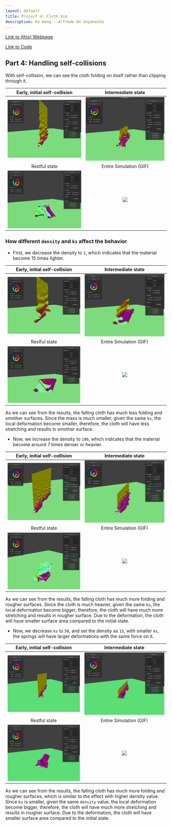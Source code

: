 ```yaml
---
layout: default
title: Project 4: Cloth Sim
description: Ke Wang - Alfredo De Goyeneche
---
```


[Link to (this) Webpage](https://cal-cs184-student.github.io/sp22-project-webpages-asdegoyeneche/proj4/index.html)

[Link to Code](https://github.com/cal-cs184-student/p4-clothsim-sp22-mr_graphics_4/tree/master)


## Part 4: Handling self-collisions
With self-collision, we can see the cloth folding on itself rather than clipping through it.

|     Early, initial self-collision     |                Intermediate state                 |
|:-------------------------------------:|:-------------------------------------------------:|
| ![Part4_1_1](./Figures/Part4_1_1.png) |       ![Part4_1_2](./Figures/Part4_1_2.png)       | 
|             Restful state             |              Entire Simulation (GIF)              |
| ![Part4_1_3](./Figures/Part4_1_3.png) | <img src="./Figures/Part4_1_gif.gif" width="440"> |

### How different `density` and `ks` affect the behavior
* First, we decrease the density to `1`, which indicates that the material become 15 times lighter.

|     Early, initial self-collision     |              Intermediate state               |
|:-------------------------------------:|:---------------------------------------------:|
| ![Part4_1_1](./Figures/Part4_2_1.png) |     ![Part4_1_2](./Figures/Part4_2_2.png)     |
|             Restful state             |            Entire Simulation (GIF)            |
| ![Part4_1_3](./Figures/Part4_2_3.png) | <img src="./Figures/Part4_2.gif" width="440"> |

As we can see from the results, the falling cloth has much less folding and smother surfaces. Since the mass is much smaller, given the same `ks`, the local deformation become smaller, therefore, the cloth will have less stretching and results in smother surface.

* Now, we increase the density to `100`, which indicates that the material become around 7 times denser or heavier.


|     Early, initial self-collision     |              Intermediate state               |
|:-------------------------------------:|:---------------------------------------------:|
| ![Part4_1_1](./Figures/Part4_3_1.png) |     ![Part4_1_2](./Figures/Part4_3_2.png)     |
|             Restful state             |            Entire Simulation (GIF)            |
| ![Part4_1_3](./Figures/Part4_3_3.png) | <img src="./Figures/Part4_3.gif" width="440"> |

As we can see from the results, the falling cloth has much more folding and rougher surfaces. Since the cloth is much heavier, given the same `ks`, the local deformation become bigger, therefore, the cloth will have much more stretching and results in rougher surface.
Due to the deformation, the cloth will have smaller surface area compared to the initial state.

* Now, we decrease `ks` to `50`, and set the density as `15`, with smaller `ks`, the springs will have larger deformations with the same force on it.


|     Early, initial self-collision     |              Intermediate state               |
|:-------------------------------------:|:---------------------------------------------:|
| ![Part4_1_1](./Figures/Part4_4_1.png) |     ![Part4_1_2](./Figures/Part4_4_2.png)     |
|             Restful state             |            Entire Simulation (GIF)            |
| ![Part4_1_3](./Figures/Part4_4_3.png) | <img src="./Figures/Part4_4.gif" width="440"> |

As we can see from the results, the falling cloth has much more folding and rougher surfaces, which is similar to the effect with higher density value. Since `ks` is smaller, given the same `density` value, the local deformation become bigger, therefore, the cloth will have much more stretching and results in rougher surface.
Due to the deformation, the cloth will have smaller surface area compared to the initial state.